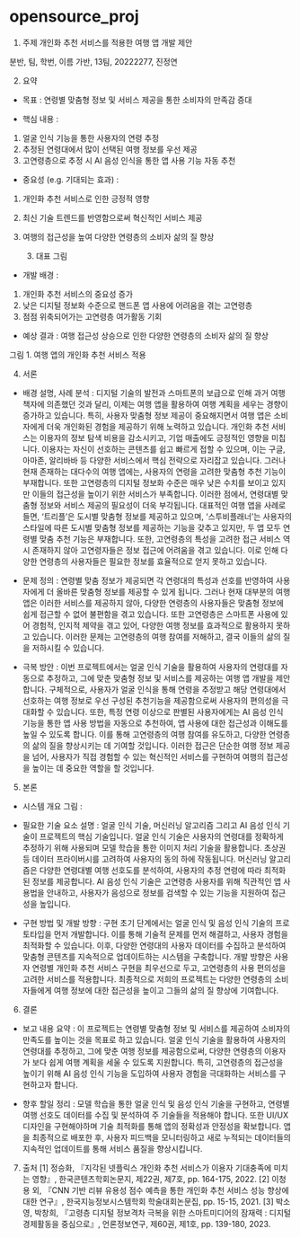 # opensource_proj

1. 주제
개인화 추천 서비스를 적용한 여행 앱 개발 제안

분반, 팀, 학번, 이름
가반, 13팀, 20222277, 진정연

2. 요약

- 목표 : 연령별 맞춤형 정보 및 서비스 제공을 통한 소비자의 만족감 증대

- 핵심 내용 : 
1. 얼굴 인식 기능을 통한 사용자의 연령 추정
2. 추정된 연령대에서 많이 선택된 여행 정보를 우선 제공
3. 고연령층으로 추정 시 AI 음성 인식을 통한 앱 사용 기능 자동 추천

- 중요성 (e.g. 기대되는 효과) : 
1. 개인화 추천 서비스로 인한 긍정적 영향
2. 최신 기술 트렌드를 반영함으로써 혁신적인 서비스 제공
3. 여행의 접근성을 높여 다양한 연령층의 소비자 삶의 질 향상


	3. 대표 그림

- 개발 배경 : 
1. 개인화 추천 서비스의 중요성 증가
2. 낮은 디지털 정보화 수준으로 핸드폰 앱 사용에 어려움을 겪는 고연령층
3. 점점 위축되어가는 고연령층 여가활동 기회

- 예상 결과 : 여행 접근성 상승으로 인한 다양한 연령층의 소비자 삶의 질 향상

 


그림 1. 여행 앱의 개인화 추천 서비스 적용

4. 서론

- 배경 설명, 사례 분석 : 
디지털 기술의 발전과 스마트폰의 보급으로 인해 과거 여행 책자에 의존했던 것과 달리, 이제는 여행 앱을 활용하여 여행 계획을 세우는 경향이 증가하고 있습니다. 특히, 사용자 맞춤형 정보 제공이 중요해지면서 여행 앱은 소비자에게 더욱 개인화된 경험을 제공하기 위해 노력하고 있습니다. 개인화 추천 서비스는 이용자의 정보 탐색 비용을 감소시키고, 기업 매출에도 긍정적인 영향을 미칩니다. 이용자는 자신이 선호하는 콘텐츠를 쉽고 빠르게 접할 수 있으며, 이는 구글, 아마존, 알리바바 등 다양한 서비스에서 핵심 전략으로 자리잡고 있습니다. 그러나 현재 존재하는 대다수의 여행 앱에는, 사용자의 연령을 고려한 맞춤형 추천 기능이 부재합니다. 또한 고연령층의 디지털 정보화 수준은 매우 낮은 수치를 보이고 있지만 이들의 접근성을 높이기 위한 서비스가 부족합니다. 이러한 점에서, 연령대별 맞춤형 정보와 서비스 제공의 필요성이 더욱 부각됩니다.
대표적인 여행 앱을 사례로 들면, ‘트리플’은 도시별 맞춤형 정보를 제공하고 있으며, ‘스투비플래너’는 사용자의 스타일에 따른 도시별 맞춤형 정보를 제공하는 기능을 갖추고 있지만, 두 앱 모두 연령별 맞춤 추천 기능은 부재합니다. 또한, 고연령층의 특성을 고려한 접근 서비스 역시 존재하지 않아 고연령자들은 정보 접근에 어려움을 겪고 있습니다. 이로 인해 다양한 연령층의 사용자들은 필요한 정보를 효율적으로 얻지 못하고 있습니다.

- 문제 정의 : 
연령별 맞춤 정보가 제공되면 각 연령대의 특성과 선호를 반영하여 사용자에게 더 올바른 맞춤형 정보를 제공할 수 있게 됩니다. 그러나 현재 대부분의 여행 앱은 이러한 서비스를 제공하지 않아, 다양한 연령층의 사용자들은 맞춤형 정보에 쉽게 접근할 수 없어 불편함을 겪고 있습니다. 또한 고연령층은 스마트폰 사용에 있어 경험적, 인지적 제약을 겪고 있어, 다양한 여행 정보를 효과적으로 활용하지 못하고 있습니다. 이러한 문제는 고연령층의 여행 참여를 저해하고, 결국 이들의 삶의 질을 저하시킬 수 있습니다.

- 극복 방안 : 
이번 프로젝트에서는 얼굴 인식 기술을 활용하여 사용자의 연령대를 자동으로 추정하고, 그에 맞춘 맞춤형 정보 및 서비스를 제공하는 여행 앱 개발을 제안합니다. 구체적으로, 사용자가 얼굴 인식을 통해 연령을 추정받고 해당 연령대에서 선호하는 여행 정보로 우선 구성된 추천기능을 제공함으로써 사용자의 편의성을 극대화할 수 있습니다.
또한, 특정 연령 이상으로 판별된 사용자에게는 AI 음성 인식 기능을 통한 앱 사용 방법을 자동으로 추천하여, 앱 사용에 대한 접근성과 이해도를 높일 수 있도록 합니다. 이를 통해 고연령층의 여행 참여를 유도하고, 다양한 연령층의 삶의 질을 향상시키는 데 기여할 것입니다.
이러한 접근은 단순한 여행 정보 제공을 넘어, 사용자가 직접 경험할 수 있는 혁신적인 서비스를 구현하여 여행의 접근성을 높이는 데 중요한 역할을 할 것입니다.

5. 본론
- 시스템 개요 그림 :
 
- 필요한 기술 요소 설명 : 
얼굴 인식 기술, 머신러닝 알고리즘 그리고 AI 음성 인식 기술이 프로젝트의 핵심 기술입니다. 얼굴 인식 기술은 사용자의 연령대를 정확하게 추정하기 위해 사용되며 모델 학습을 통한 이미지 처리 기술을 활용합니다. 초상권 등 데이터 프라이버시를 고려하여 사용자의 동의 하에 작동됩니다. 머신러닝 알고리즘은 다양한 연령대별 여행 선호도를 분석하여, 사용자의 추정 연령에 따라 최적화된 정보를 제공합니다. AI 음성 인식 기술은 고연령층 사용자를 위해 직관적인 앱 사용법을 안내하고, 사용자가 음성으로 정보를 검색할 수 있는 기능을 지원하여 접근성을 높입니다.

- 구현 방법 및 개발 방향 : 
구현 초기 단계에서는 얼굴 인식 및 음성 인식 기술의 프로토타입을 먼저 개발합니다. 이를 통해 기술적 문제를 먼저 해결하고, 사용자 경험을 최적화할 수 있습니다. 이후, 다양한 연령대의 사용자 데이터를 수집하고 분석하여 맞춤형 콘텐츠를 지속적으로 업데이트하는 시스템을 구축합니다. 개발 방향은 사용자 연령별 개인화 추천 서비스 구현을 최우선으로 두고, 고연령층의 사용 편의성을 고려한 서비스를 적용합니다. 최종적으로 저희의 프로젝트는 다양한 연령층의 소비자들에게 여행 정보에 대한 접근성을 높이고 그들의 삶의 질 향상에 기여합니다.

6. 결론
- 보고 내용 요약 : 이 프로젝트는 연령별 맞춤형 정보 및 서비스를 제공하여 소비자의 만족도를 높이는 것을 목표로 하고 있습니다. 얼굴 인식 기술을 활용하여 사용자의 연령대를 추정하고, 그에 맞춘 여행 정보를 제공함으로써, 다양한 연령층의 이용자가 보다 쉽게 여행 계획을 세울 수 있도록 지원합니다. 특히, 고연령층의 접근성을 높이기 위해 AI 음성 인식 기능을 도입하여 사용자 경험을 극대화하는 서비스를 구현하고자 합니다.

- 향후 할일 정리 : 모델 학습을 통한 얼굴 인식 및 음성 인식 기술을 구현하고, 연령별 여행 선호도 데이터를 수집 및 분석하여 주 기술들을 적용해야 합니다. 또한 UI/UX 디자인을 구현해야하며 기술 최적화를 통해 앱의 정확성과 안정성을 확보합니다. 앱을 최종적으로 배포한 후, 사용자 피드백을 모니터링하고 새로 누적되는 데이터들의 지속적인 업데이트를 통해 서비스 품질을 향상시킵니다.

7. 출처
[1] 정승화, 『지각된 넷플릭스 개인화 추천 서비스가 이용자 기대충족에 미치는 영향』, 한국콘텐츠학회논문지, 제22권, 제7호, pp. 164-175, 2022.
[2] 이청용 외, 『CNN 기반 리뷰 유용성 점수 예측을 통한 개인화 추천 서비스 성능 향상에 대한 연구』, 한국지능정보시스템학회 학술대회논문집, pp. 15-15, 2021.
[3] 박소영, 박창희, 『고령층 디지털 정보격차 극복을 위한 스마트미디어의 잠재력 : 디지털 경제활동을 중심으로』, 언론정보연구, 제60권, 제1호, pp. 139-180, 2023.
